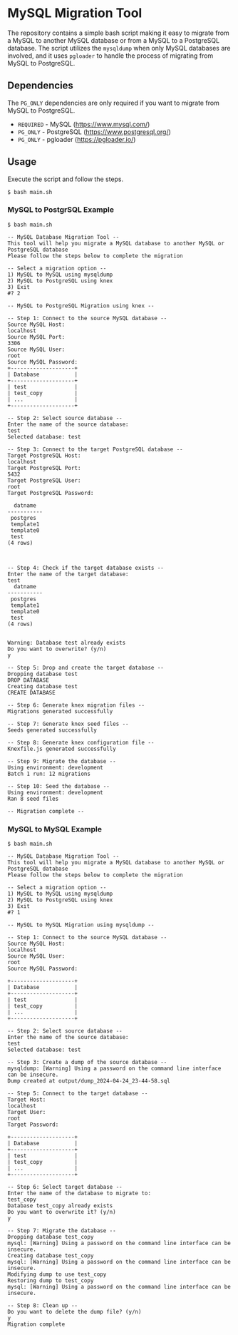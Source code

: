 # MySQL Migration Tool
The repository contains a simple bash script making it easy to migrate from a MySQL to another MySQL database or from a MySQL to a PostgreSQL database. The script utilizes the `mysqldump` when only MySQL databases are involved, and it uses `pgloader` to handle the process of migrating from MySQL to PostgreSQL.

## Dependencies
The `PG_ONLY` dependencies are only required if you want to migrate from MySQL to PostgreSQL.
* `REQUIRED` - MySQL (https://www.mysql.com/)
* `PG_ONLY` - PostgreSQL (https://www.postgresql.org/)
* `PG_ONLY` - pgloader (https://pgloader.io/)

## Usage
Execute the script and follow the steps.
```
$ bash main.sh
```

### MySQL to PostgrSQL Example
```
$ bash main.sh

-- MySQL Database Migration Tool --
This tool will help you migrate a MySQL database to another MySQL or PostgreSQL database
Please follow the steps below to complete the migration

-- Select a migration option --
1) MySQL to MySQL using mysqldump
2) MySQL to PostgreSQL using knex
3) Exit
#? 2

-- MySQL to PostgreSQL Migration using knex --

-- Step 1: Connect to the source MySQL database --
Source MySQL Host:
localhost
Source MySQL Port:
3306
Source MySQL User:
root
Source MySQL Password:
+--------------------+
| Database           |
+--------------------+
| test               |
| test_copy          |
| ...                |
+--------------------+

-- Step 2: Select source database --
Enter the name of the source database:
test
Selected database: test

-- Step 3: Connect to the target PostgreSQL database --
Target PostgreSQL Host:
localhost
Target PostgreSQL Port:
5432
Target PostgreSQL User:
root
Target PostgreSQL Password:

  datname
-----------
 postgres
 template1
 template0
 test
(4 rows)



-- Step 4: Check if the target database exists --
Enter the name of the target database:
test
  datname
-----------
 postgres
 template1
 template0
 test
(4 rows)


Warning: Database test already exists
Do you want to overwrite? (y/n)
y

-- Step 5: Drop and create the target database --
Dropping database test
DROP DATABASE
Creating database test
CREATE DATABASE

-- Step 6: Generate knex migration files --
Migrations generated successfully

-- Step 7: Generate knex seed files --
Seeds generated successfully

-- Step 8: Generate knex configuration file --
Knexfile.js generated successfully

-- Step 9: Migrate the database --
Using environment: development
Batch 1 run: 12 migrations

-- Step 10: Seed the database --
Using environment: development
Ran 8 seed files

-- Migration complete --

```

### MySQL to MySQL Example
```
$ bash main.sh

-- MySQL Database Migration Tool --
This tool will help you migrate a MySQL database to another MySQL or PostgreSQL database
Please follow the steps below to complete the migration

-- Select a migration option --
1) MySQL to MySQL using mysqldump
2) MySQL to PostgreSQL using knex
3) Exit
#? 1

-- MySQL to MySQL Migration using mysqldump --

-- Step 1: Connect to the source MySQL database --
Source MySQL Host:
localhost
Source MySQL User:
root
Source MySQL Password:

+--------------------+
| Database           |
+--------------------+
| test               |
| test_copy          |
| ...                |
+--------------------+

-- Step 2: Select source database --
Enter the name of the source database:
test
Selected database: test

-- Step 3: Create a dump of the source database --
mysqldump: [Warning] Using a password on the command line interface can be insecure.
Dump created at output/dump_2024-04-24_23-44-58.sql

-- Step 5: Connect to the target database --
Target Host:
localhost
Target User:
root
Target Password:

+--------------------+
| Database           |
+--------------------+
| test               |
| test_copy          |
| ...                |
+--------------------+

-- Step 6: Select target database --
Enter the name of the database to migrate to:
test_copy
Database test_copy already exists
Do you want to overwrite it? (y/n)
y

-- Step 7: Migrate the database --
Dropping database test_copy
mysql: [Warning] Using a password on the command line interface can be insecure.
Creating database test_copy
mysql: [Warning] Using a password on the command line interface can be insecure.
Modifying dump to use test_copy
Restoring dump to test_copy
mysql: [Warning] Using a password on the command line interface can be insecure.

-- Step 8: Clean up --
Do you want to delete the dump file? (y/n)
y
Migration complete

```


